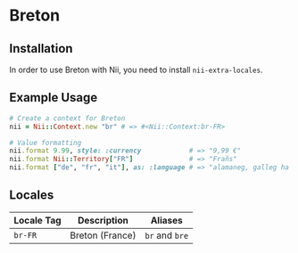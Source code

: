 <!-- This file has been generated. Source: languages/_template.md.erb -->

# Breton

## Installation

In order to use Breton with Nii, you need to install `nii-extra-locales`.

## Example Usage

``` ruby
# Create a context for Breton
nii = Nii::Context.new "br" # => #<Nii::Context:br-FR>

# Value formatting
nii.format 9.99, style: :currency            # => "9,99 €"
nii.format Nii::Territory["FR"]              # => "Frañs"
nii.format ["de", "fr", "it"], as: :language # => "alamaneg, galleg ha italianeg"
```


## Locales

<table>
  <thead>
    <tr>
      <th>Locale Tag</th>
      <th>Description</th>
      <th>Aliases</th>
    </tr>
  </thead>
  <tbody>
    <tr>
      <td><code>br-FR</code></td>
      <td>Breton (France)</td>
      <td><code>br</code> and <code>bre</code></td>
    </tr>
  </tbody>
</table>


